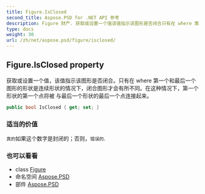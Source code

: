 ```yaml
---
title: Figure.IsClosed
second_title: Aspose.PSD for .NET API 参考
description: Figure 财产. 获取或设置一个值该值指示该图形是否闭合只有在 where 第一个和最后一个图形的形状是连续形状的情况下闭合图形才会有所不同在这种情况下第一个形状的第一个点将被 与最后一个形状的最后一个点连接起来
type: docs
weight: 30
url: /zh/net/aspose.psd/figure/isclosed/
---
```

## Figure.IsClosed property

获取或设置一个值，该值指示该图形是否闭合。只有在 where 第一个和最后一个图形的形状是连续形状的情况下，闭合图形才会有所不同。在这种情况下，第一个形状的第一个点将被 与最后一个形状的最后一个点连接起来。

```csharp
public bool IsClosed { get; set; }
```

### 适当的价值

`真的`如果这个数字是封闭的；否则，`错误的`.

### 也可以看看

* class [Figure](../)
* 命名空间 [Aspose.PSD](../../figure/)
* 部件 [Aspose.PSD](../../../)


